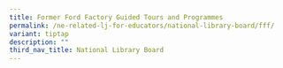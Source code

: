 ```yaml
---
title: Former Ford Factory Guided Tours and Programmes
permalink: /ne-related-lj-for-educators/national-library-board/fff/
variant: tiptap
description: ""
third_nav_title: National Library Board
---
```

